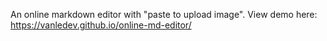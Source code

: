 An online markdown editor with "paste to upload image". View demo here: https://vanledev.github.io/online-md-editor/
